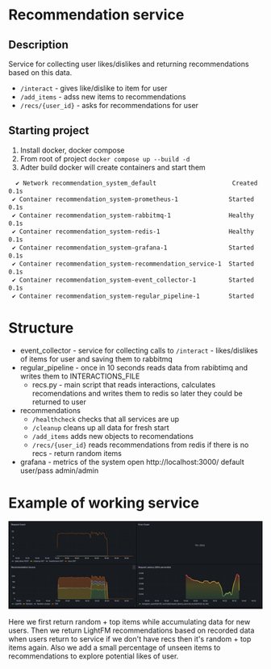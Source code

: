 # Recommendation service

## Description
Service for collecting user likes/dislikes and returning recommendations based on this data.
* `/interact` - gives like/dislike to item for user
* `/add_items` - adss new items to recommendations
* `/recs/{user_id}` - asks for recommendations for user

## Starting project

1. Install docker, docker compose
2. From root of project `docker compose up --build -d` 
3. Adter build docker will create containers and start them
```
  ✔ Network recommendation_system_default                     Created                                                                                                                                                                                            0.1s
 ✔ Container recommendation_system-prometheus-1              Started                                                                                                                                                                                            0.1s
 ✔ Container recommendation_system-rabbitmq-1                Healthy                                                                                                                                                                                            0.1s
 ✔ Container recommendation_system-redis-1                   Healthy                                                                                                                                                                                            0.1s
 ✔ Container recommendation_system-grafana-1                 Started                                                                                                                                                                                            0.1s
 ✔ Container recommendation_system-recommendation_service-1  Started                                                                                                                                                                                            0.1s
 ✔ Container recommendation_system-event_collector-1         Started                                                                                                                                                                                            0.1s
 ✔ Container recommendation_system-regular_pipeline-1        Started
 ```

# Structure
* event_collector - service for collecting calls to `/interact` - likes/dislikes of items for user and saving them to rabbitmq
* regular_pipeline - once in 10 seconds reads data from rabibtimq and writes them to INTERACTIONS_FILE
    * recs.py - main script that reads interactions, calculates recomendations and writes them to redis so later they could be returned to user
* recommendations 
    * `/healthcheck` checks that all services are up
    * `/cleanup` cleans up all data for fresh start
    * `/add_items` adds new objects to recomendations
    * `/recs/{user_id}` reads recommendations from redis if there is no recs - return random items 
* grafana - metrics of the system open http://localhost:3000/ default user/pass admin/admin

# Example of working service

![example of working service](imgs/example_work_of_service.jpeg)

Here we first return random + top items while accumulating data for new users. Then we return LightFM recommendations based on recorded data when users return to service if we don't have recs then it's random + top items again. Also we add a small percentage of unseen items to recommendations to explore potential likes of user.
